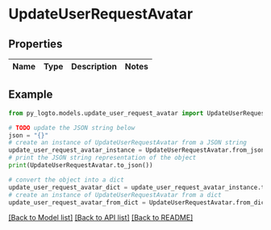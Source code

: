 # UpdateUserRequestAvatar


## Properties

Name | Type | Description | Notes
------------ | ------------- | ------------- | -------------

## Example

```python
from py_logto.models.update_user_request_avatar import UpdateUserRequestAvatar

# TODO update the JSON string below
json = "{}"
# create an instance of UpdateUserRequestAvatar from a JSON string
update_user_request_avatar_instance = UpdateUserRequestAvatar.from_json(json)
# print the JSON string representation of the object
print(UpdateUserRequestAvatar.to_json())

# convert the object into a dict
update_user_request_avatar_dict = update_user_request_avatar_instance.to_dict()
# create an instance of UpdateUserRequestAvatar from a dict
update_user_request_avatar_from_dict = UpdateUserRequestAvatar.from_dict(update_user_request_avatar_dict)
```
[[Back to Model list]](../README.md#documentation-for-models) [[Back to API list]](../README.md#documentation-for-api-endpoints) [[Back to README]](../README.md)


